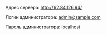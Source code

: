 Адрес сервера: http://62.84.126.94/

Логин администратора: admin@sample.com

Пароль администратора: localhost
